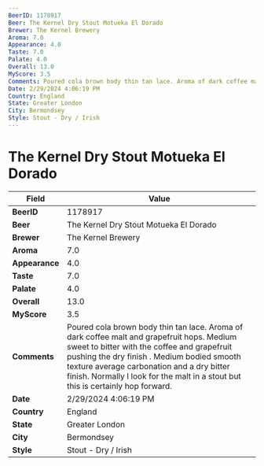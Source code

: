 ```yaml
---
BeerID: 1178917
Beer: The Kernel Dry Stout Motueka El Dorado
Brewer: The Kernel Brewery
Aroma: 7.0
Appearance: 4.0
Taste: 7.0
Palate: 4.0
Overall: 13.0
MyScore: 3.5
Comments: Poured cola brown body thin tan lace. Aroma of dark coffee malt and grapefruit hops. Medium sweet to bitter with the coffee and grapefruit pushing the dry finish . Medium bodied smooth texture average carbonation and a dry bitter finish. Normally I look for the malt in a stout but this is certainly hop forward.
Date: 2/29/2024 4:06:19 PM
Country: England
State: Greater London
City: Bermondsey
Style: Stout - Dry / Irish
---
```


# The Kernel Dry Stout Motueka El Dorado

| Field         | Value |
|---------------|-------|
| **BeerID** | 1178917 |
| **Beer** | The Kernel Dry Stout Motueka El Dorado |
| **Brewer** | The Kernel Brewery |
| **Aroma** | 7.0 |
| **Appearance** | 4.0 |
| **Taste** | 7.0 |
| **Palate** | 4.0 |
| **Overall** | 13.0 |
| **MyScore** | 3.5 |
| **Comments** | Poured cola brown body thin tan lace. Aroma of dark coffee malt and grapefruit hops. Medium sweet to bitter with the coffee and grapefruit pushing the dry finish . Medium bodied smooth texture average carbonation and a dry bitter finish. Normally I look for the malt in a stout but this is certainly hop forward. |
| **Date** | 2/29/2024 4:06:19 PM |
| **Country** | England |
| **State** | Greater London |
| **City** | Bermondsey |
| **Style** | Stout - Dry / Irish |
